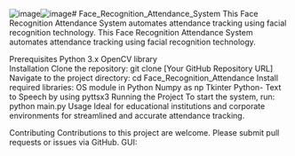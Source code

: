 ![image](https://github.com/manahild/Face_Recognition_Attendance_System/assets/120354756/07dd174d-71cc-4fee-a43a-34ed2fc56edd)![image](https://github.com/manahild/Face_Recognition_Attendance_System/assets/120354756/b3247255-ae07-4ea8-ba2b-a168cd476984)# Face_Recognition_Attendance_System
This Face Recognition Attendance System automates attendance tracking using facial recognition technology.
This Face Recognition Attendance System automates attendance tracking using facial recognition technology.

Prerequisites
Python 3.x
OpenCV library                                                                                                                                                                
                                                                                                                                                                                                              Installation
Clone the repository: git clone [Your GitHub Repository URL]
Navigate to the project directory: cd Face_Recognition_Attendance                                                                                                Install required libraries:    OS module in Python                                                                                                                                                                           Numpy as np                                                                                                                                                                                        Tkinter                                                                                                                                                                                                              Python- Text to Speech by using pyttsx3                                                                                                                                                     Running the Project
To start the system, run: python main.py                                                                                                                                                    Usage
Ideal for educational institutions and corporate environments for streamlined and accurate attendance tracking.

Contributing
Contributions to this project are welcome. Please submit pull requests or issues via GitHub.
GUI:



